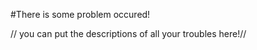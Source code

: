#There is some problem occured!

// you can put the descriptions of all your troubles here!//
[^1]: this is a footnote
